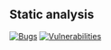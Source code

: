 ## Static analysis
[![Bugs](https://sonarcloud.io/api/project_badges/measure?project=sebastian-staniak_ing-task&metric=bugs)](https://sonarcloud.io/summary/new_code?id=sebastian-staniak_ing-task)
[![Vulnerabilities](https://sonarcloud.io/api/project_badges/measure?project=sebastian-staniak_ing-task&metric=vulnerabilities)](https://sonarcloud.io/summary/new_code?id=sebastian-staniak_ing-task)
